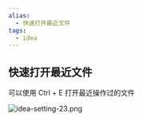 ```yaml
---
alias: 
  - 快速打开最近文件
tags: 
  - idea
---
```


## 快速打开最近文件

可以使用 Ctrl + E 打开最近操作过的文件

![idea-setting-23.png](https://woniumd.oss-cn-hangzhou.aliyuncs.com/java/hemiao/20220322073813.png)

